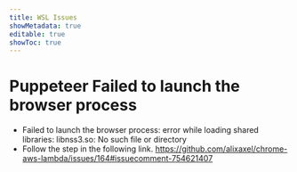 ```yaml
---
title: WSL Issues
showMetadata: true
editable: true
showToc: true
---
```


# Puppeteer Failed to launch the browser process
- Failed to launch the browser process: error while loading shared libraries: libnss3.so: No such file or directory
- Follow the step in the following link. https://github.com/alixaxel/chrome-aws-lambda/issues/164#issuecomment-754621407
